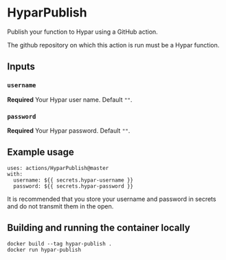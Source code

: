 # HyparPublish
Publish your function to Hypar using a GitHub action. 

The github repository on which this action is run must be a Hypar function.

## Inputs

### `username`

**Required** Your Hypar user name. Default `""`.

### `password`

**Required** Your Hypar password. Default `""`.

## Example usage
```
uses: actions/HyparPublish@master
with:
  username: ${{ secrets.hypar-username }}
  password: ${{ secrets.hypar-password }}
```
It is recommended that you store your username and password in secrets and do not transmit them in the open.

## Building and running the container locally
```
docker build --tag hypar-publish .
docker run hypar-publish
```
